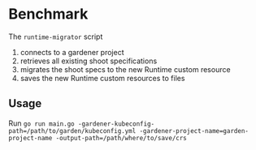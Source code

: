 # Benchmark
The `runtime-migrator` script
1. connects to a gardener project
2. retrieves all existing shoot specifications
3. migrates the shoot specs to the new Runtime custom resource
4. saves the new Runtime custom resources to files

## Usage
Run `go run main.go -gardener-kubeconfig-path=/path/to/garden/kubeconfig.yml -gardener-project-name=garden-project-name -output-path=/path/where/to/save/crs` 
